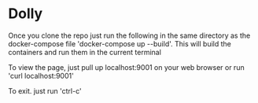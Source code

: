 # Dolly

Once you clone the repo just run the following in the same directory as the docker-compose file 'docker-compose up --build'. This will build the containers and run them in the current terminal

To view the page, just pull up localhost:9001 on your web browser or run 'curl localhost:9001'

To exit. just run 'ctrl-c'
